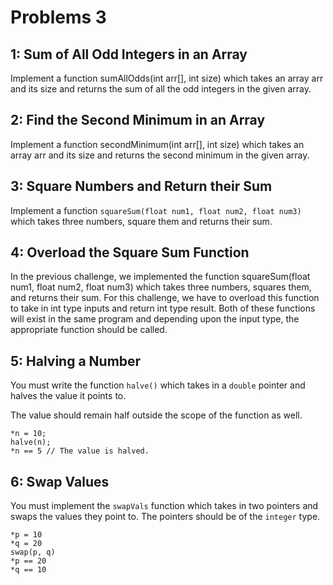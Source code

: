 # Problems 3

## 1: Sum of All Odd Integers in an Array

Implement a function sumAllOdds(int arr[], int size) which takes an array arr and its size and returns the sum of all the odd integers in the given array.

## 2: Find the Second Minimum in an Array

Implement a function secondMinimum(int arr[], int size) which takes an array arr and its size and returns the second minimum in the given array.

## 3: Square Numbers and Return their Sum

Implement a function `squareSum(float num1, float num2, float num3)` which takes three numbers, square them and returns their sum.

## 4: Overload the Square Sum Function

In the previous challenge, we implemented the function squareSum(float num1, float num2, float num3) which takes three numbers, squares them, and returns their sum. For this challenge, we have to overload this function to take in int type inputs and return int type result. Both of these functions will exist in the same program and depending upon the input type, the appropriate function should be called.

## 5: Halving a Number

You must write the function `halve()` which takes in a `double` pointer and halves the value it points to.

The value should remain half outside the scope of the function as well.

```
*n = 10;
halve(n);
*n == 5 // The value is halved.
```

## 6: Swap Values

You must implement the `swapVals` function which takes in two pointers and swaps the values they point to. The pointers should be of the `integer` type.

```
*p = 10
*q = 20
swap(p, q)
*p == 20
*q == 10
```